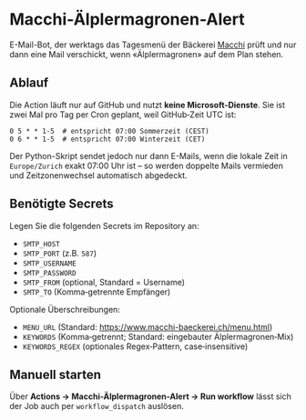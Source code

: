 # Macchi-Älplermagronen-Alert

E-Mail-Bot, der werktags das Tagesmenü der Bäckerei [Macchi](https://www.macchi-baeckerei.ch/menu.html) prüft und nur dann eine Mail verschickt, wenn «Älplermagronen» auf dem Plan stehen.

## Ablauf

Die Action läuft nur auf GitHub und nutzt **keine Microsoft‑Dienste**. Sie ist zwei Mal pro Tag per Cron geplant, weil GitHub‑Zeit UTC ist:

```
0 5 * * 1-5  # entspricht 07:00 Sommerzeit (CEST)
0 6 * * 1-5  # entspricht 07:00 Winterzeit (CET)
```

Der Python-Skript sendet jedoch nur dann E-Mails, wenn die lokale Zeit in `Europe/Zurich` exakt 07:00 Uhr ist – so werden doppelte Mails vermieden und Zeitzonenwechsel automatisch abgedeckt.

## Benötigte Secrets

Legen Sie die folgenden Secrets im Repository an:

- `SMTP_HOST`
- `SMTP_PORT` (z.B. `587`)
- `SMTP_USERNAME`
- `SMTP_PASSWORD`
- `SMTP_FROM` (optional, Standard = Username)
- `SMTP_TO` (Komma‑getrennte Empfänger)

Optionale Überschreibungen:

- `MENU_URL` (Standard: https://www.macchi-baeckerei.ch/menu.html)
- `KEYWORDS` (Komma‑getrennt; Standard: eingebauter Älplermagronen‑Mix)
- `KEYWORDS_REGEX` (optionales Regex‑Pattern, case‑insensitive)

## Manuell starten

Über **Actions → Macchi-Älplermagronen-Alert → Run workflow** lässt sich der Job auch per `workflow_dispatch` auslösen.

